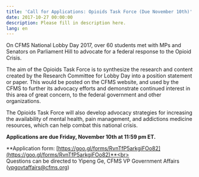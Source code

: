 ```yaml
---
title: 'Call for Applications: Opioids Task Force (Due November 10th)'
date: 2017-10-27 00:00:00
description: Please fill in description here.
lang: en
---
```



On CFMS National Lobby Day 2017, over 60 students met with MPs and Senators on Parliament Hill to advocate for a federal response to the Opioid Crisis.

The aim of the Opioids Task Force is to synthesize the research and content created by the Research Committee for Lobby Day into a position statement or paper. This would be posted on the CFMS website, and used by the CFMS to further its advocacy efforts and demonstrate continued interest in this area of great concern, to the federal government and other organizations.

The Opioids Task Force will also develop advocacy strategies for increasing the availability of mental health, pain management, and addictions medicine resources, which can help combat this national crisis.

**Applications are due Friday, November 10th at 11:59 pm ET.**

**Application form: [https://goo.gl/forms/RvnTfP5arkgiFOo82](https://goo.gl/forms/RvnTfP5arkgiFOo82)**<br><br>Questions can be directed to Yipeng Ge, CFMS VP Government Affairs ([vpgovtaffairs@cfms.org](javascript:void(location.href='mailto:'+String.fromCharCode(118,112,103,111,118,116,97,102,102,97,105,114,115,64,99,102,109,115,46,111,114,103))))

&nbsp;

&nbsp;